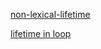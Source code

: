 [non-lexical-lifetime](https://stackoverflow.com/questions/50251487/what-are-non-lexical-lifetimes)

[lifetime in loop](https://stackoverflow.com/questions/37986640/cannot-obtain-a-mutable-reference-when-iterating-a-recursive-structure-cannot-b)
